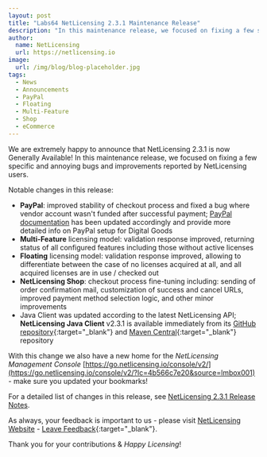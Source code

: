 ```yaml
---
layout: post
title: "Labs64 NetLicensing 2.3.1 Maintenance Release"
description: "In this maintenance release, we focused on fixing a few specific and annoying bugs and improvements reported by our vendors"
author:
  name: NetLicensing
  url: https://netlicensing.io
image:
  url: /img/blog/blog-placeholder.jpg
tags:
  - News
  - Announcements
  - PayPal
  - Floating
  - Multi-Feature
  - Shop
  - eCommerce
---
```


We are extremely happy to announce that NetLicensing 2.3.1 is now Generally Available!
In this maintenance release, we focused on fixing a few specific and annoying bugs and improvements reported by NetLicensing users.

Notable changes in this release:

* **PayPal**: improved stability of checkout process and fixed a bug where vendor account wasn't funded after successful payment; [PayPal documentation](https://netlicensing.io/wiki/paypal) has been updated accordingly and provide more detailed info on PayPal setup for Digital Goods
* **Multi-Feature** licensing model: validation response improved, returning status of all configured features including those without active licenses
* **Floating** licensing model: validation response improved, allowing to differentiate between the case of no licenses acquired at all, and all acquired licenses are in use / checked out
* **NetLicensing Shop**: checkout process fine-tuning including: sending of order confirmation mail, customization of success and cancel URLs, improved payment method selection logic, and other minor improvements
* Java Client was updated according to the latest NetLicensing API; **NetLicensing Java Client** v2.3.1 is available immediately from its [GitHub repository](https://github.com/Labs64/NetLicensingClient-java){:target="_blank"} and [Maven Central](https://search.maven.org/search?q=g:com.labs64.netlicensing){:target="_blank"} repository

With this change we also have a new home for the *NetLicensing Management Console* [https://go.netlicensing.io/console/v2/](https://go.netlicensing.io/console/v2/?lc=4b566c7e20&source=lmbox001) - make sure you updated your bookmarks!

For a detailed list of changes in this release, see [NetLicensing 2.3.1 Release Notes](https://netlicensing.io/wiki/netlicensing-2-3-1-final).

As always, your feedback is important to us - please visit [NetLicensing Website](https://netlicensing.io) - [Leave Feedback](https://netlicensing.uservoice.com/){:target="_blank"}.

Thank you for your contributions & *Happy Licensing*!
